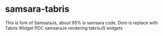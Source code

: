# samsara-tabris
This is fork of SamsaraJs, about 95% is samsara code,
Dom is replace with Tabris Widget 
POC samsaraJs rendering tabrisJS widgets
